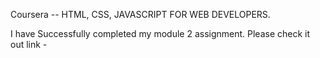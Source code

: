 Coursera -- HTML, CSS, JAVASCRIPT FOR WEB DEVELOPERS.

I have Successfully completed my module 2 assignment. Please check it out link - 
